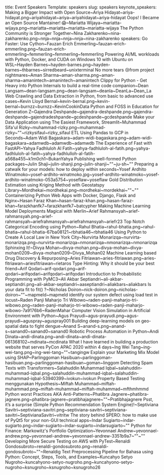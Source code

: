 title: Event Speakers
Template: speakers
slug: speakers
keynote_speakers: Making a Bigger Impact with Open Source~Ariya Hidayat~ariya-hidayat.png~ariyahidayat~ariya~ariyahidayat~ariya-hidayat
    Oops! I Became an Open Source Mantainer! 😱~Mariatta Wijaya~mariatta-wijaya.png~mariatta~mariatta~mariatta~mariatta-wijaya
    The Python Community is Stronger Together~Nina Zakharenko~nina-zakharenko.png~nnja~nnja~nnja~nnja~nina-zakharenko
speakers: Go Faster: Use Cython~Fauzan Erich Emmerling~fauzan-erich-emmerling.png~fauzan-erich-emmerling~femmerling~femmerling~femmerling
    Powering AI/ML workloads with Python, Docker, and CUDA on Windows 10 with Ubuntu on WSL~Hayden Barnes~hayden-barnes.png~hayden-barnes~thbarnes~sirredbeard~unixterminal
    No more tears 😢from project nightmares~Aman Sharma~aman-sharma.png~aman-sharma~amanintech~amanintech~amanintech
    Clippy for Python - Get Heavy into Python Internals to build a real-time code companion~Dean Langsam~dean-langsam.png~dean-langsam~deanla~DeanLa~Dean_La
    Web Crawling and Data Extraction in Python, from basic to advanced use cases~Kevin Lloyd Bernal~kevin-bernal.png~kevin-bernal~burnzz~burnzz~KevinCookinData
    Python and FOSS in Education for Generation Z~Gajendra Deshpande~gajendra-deshpande.png~gajendra-deshpande~gajendradeshpande~gcdeshpande~gcdeshpande
    Make your Data Application using The Easiest Framework, Streamlit~Muhammad Sifa'ul Rizky~muhammad-rizky.png~muhammad-rizky~""~rizkysifaul~rizky_sifaul
    ETL Using Pandas to GCP in Seconds~Adam Widi Bagaskara~adam-widi-bagaskara.png~adam-widi-bagaskara~adamwdb~adamwdb~adamwdb
    The Experience of Fast with FastAPI~Yahya Fadhluloh Al Fatih~yahya-fadhluloh-al-fatih.png~yahya-fadhluloh-al-fatih~yahya-fadhlulloh-al-fatih-a568a455~k1m0ch1~BukanYahya
    Publishing well-formed Python packages~Julin Shaji~julin-shanji.png~julin-shanji~""~ju-sh~""
    Preparing a catwalk for your models: how to deploy within seconds~Yosef Ardhito Winatmoko~yosef-ardhito-winatmoko.jpg~yosef-ardhito-winatmoko~yosef-ardhito-winatmoko-053a5754~yoseflaw~yoseflaw
    Gold Distribution Estimation using Kriging Method with Geostatspy Library~Mordhekai~mordhekai.png~mordhekai~mordekhai~""~""
    Containerizing Python Web Apps with Docker, Django, Flask and Nginx~Hasan Faraz Khan~hasan-faraz-khan.png~hasan-faraz-khan~farazkhanfk7~farazkhanfk7~batcypher
    Making Machine Learning Model Deployments Magical with Merlin~Arief Rahmansyah~arief-rahmansyah.png~arief-rahmansyah~ariefrahmansyah~ariefrahmansyah~ariefr23
    Top Notch Categorical Encoding using Python~Rahul Bhatia~rahul-bhatia.png~rahul-bhatia~rahul-bhatia-67ba08121~rbhatia46~rbhatia46
    Using Python to Create A Local Law in New York City~Nurvirta Monarizqa~nurvirta-monarizqa.png~nurvirta-monarizqa~nmonarizqa~nmonarizqa~nmonarizqa
    Sphinxing It!~Divya Mohan~divya-mohan.png~divya-mohan~divya-mohan0209~divya-mohan0209~Divya_Mohan02
    Machine Learning based Drug Discovery & Repurposing~Aries Fitriawan~aries-fitriawan.png~aries-fitriawan~ariesfitriawan~rietaros
    Type Hinting: Why it should be your best friend~Arif Qodari~arif-qodari.png~arif-qodari~arifqodari~arifqodari~arifqodari
    Introduction to Probabilistic Programming with PyMC3~Ali Akbar Septiandri~ali-akbar-septiandri.png~ali-akbar-septiandri~aaseptiandri~aliakbars~aliakbars
    Is your data fit to fit() ?~Nicholas Doiron~nick-doiron.png~nicholas-doiron~""~mapmeld~mapmeld
    identify our system defect using load test in locust~Raden Panji Maharjo Tri Wibowo~raden-panji-maharjo-tri-wibowo.png~raden-panji-maharjo-tri-wibowo~raden-panji-maharjo-wibowo-7a9176b6~RadenMahar
    Computer Vision Simulation in Artificial Environment with Python~Agus Prayudi~agus-prayudi.png~agus-prayudi~aguspray~aguspray001
    Building deep-learning models on geo-spatial data to fight dengue~Anand S~anand-s.png~anand-s~sanand0~sanand0~sanand0
    Robotic Process Automation in Python~Andi Dinata~andi-dinata.png~andi-dinata~andi-dinata-061368102~mdinata~mcdinata
    What I have learned in building a production website that serves PyCon APAC 2020 within 4 days~Ing Wei Tang~ing-wei-tang.png~ing-wei-tang~""~tangingw
    Explain your Marketing Mix Model using SHAP~Parlinggoman Hasibuan~parlinggoman-hasibuan.png~parlinggoman-hasibuan~goman~linggom
    Detecting Spam Texts with Transformers~Salahuddin Muhammad Iqbal~salahuddin-muhammad-iqbal.png~salahuddin-muhammad-iqbal~salahuddin-muhammad-iqbal-53940399~ivokun~ivokun
    Property Based Testing menggunakan Hypothesis~Miftah Muhammad~miftah-muhammad.png~miftah-muhammad~miftah-muhammad~mfthmhmmd
    Python worst Practices AKA Anti-Patterns~Phatibra Jagnere~phatibra-jagnere.png~phatibra-jagnere~pratibhajagnere~""~Pratibhajagnere
    Psst, it’s a surprise (Simple Python Recommendation System Engine)!~Septiviana Savitri~septiviana-savitri.png~septiviana-savitri~septiviana-savitri~SeptivianaSavitri~vitritw
    The story behind SPERO: how to make use of PyQt5 for your non-GUI technical apps~Indar Sugiarto~indar-sugiarto.png~indar-sugiarto~indar-sugiarto~indarsugiarto~""
    Python for Finance: Markowitz's Portfolio Optimization~Yevonnael Andrew~yevonnael-andrew.png~yevonnael-andrew~yevonnael-andrew-3351b9a7~""~""
    Developing More Secure Testing on AWS with PyTest~Renaldi Gondosubroto~renaldi-gondosubroto.png~renaldi-gondosubroto~""~Renaldig
    Text Preprocessing Pipeline for Bahasa ​​using Python: Concept, Steps, Tools, and Examples~Kuncahyo Setyo Nugroho~kuncahyono-setyo-nugroho.png~kuncahyono-setyo-nugroho~ksnugroho~ksnugroho~ksnugroho26

<!-- linkedin, github, twitter -->
